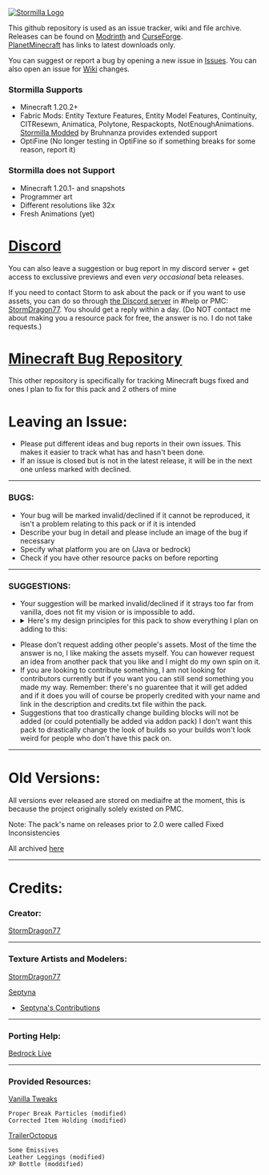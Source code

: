 [![Stormilla Logo](https://github.com/StormDragon77/Stormilla/blob/main/Files/images/imagehost/stormilla3Dlogo.png)](https://www.planetminecraft.com/texture-pack/fixed-inconsistencies/)

This github repository is used as an issue tracker, wiki and file archive. Releases can be found on [Modrinth](https://modrinth.com/resourcepack/stormilla) and [CurseForge](https://www.curseforge.com/minecraft/texture-packs/stormilla).<br>[PlanetMinecraft](https://www.planetminecraft.com/texture-pack/fixed-inconsistencies/) has links to latest downloads only.

You can suggest or report a bug by opening a new issue in [Issues](https://github.com/StormDragon77/Stormilla/issues). You can also open an issue for [Wiki](https://github.com/StormDragon77/Stormilla/wiki) changes.

### Stormilla Supports

- Minecraft 1.20.2+
- Fabric Mods: Entity Texture Features, Entity Model Features, Continuity, CITResewn, Animatica, Polytone, Respackopts, NotEnoughAnimations. [Stormilla Modded](https://modrinth.com/resourcepack/stormodda) by Bruhnanza provides extended support
- OptiFine (No longer testing in OptiFine so if something breaks for some reason, report it)

### Stormilla does not Support

- Minecraft 1.20.1- and snapshots
- Programmer art
- Different resolutions like 32x
- Fresh Animations (yet)

# [Discord](https://discord.gg/e5CKcu2G6c)
You can also leave a suggestion or bug report in my discord server + get access to exclussive previews and even *very occasional* beta releases.

If you need to contact Storm to ask about the pack or if you want to use assets, you can do so through [the Discord server](https://discord.gg/e5CKcu2G6c) in #help or PMC: [StormDragon77](https://www.planetminecraft.com/member/stormdragon77/). You should get a reply within a day. (Do NOT contact me about making you a resource pack for free, the answer is no. I do not take requests.)

# [Minecraft Bug Repository](https://github.com/StormDragon77/MCBugs)
This other repository is specifically for tracking Minecraft bugs fixed and ones I plan to fix for this pack and 2 others of mine

# Leaving an Issue:

- Please put different ideas and bug reports in their own issues. This makes it easier to track what has and hasn't been done.
- If an issue is closed but is not in the latest release, it will be in the next one unless marked with declined.

------------------------------
### BUGS:
- Your bug will be marked invalid/declined if it cannot be reproduced, it isn't a problem relating to this pack or if it is intended
- Describe your bug in detail and please include an image of the bug if necessary 
- Specify what platform you are on (Java or bedrock)
- Check if you have other resource packs on before reporting

------------------------------
### SUGGESTIONS:
- Your suggestion will be marked invalid/declined if it strays too far from vanilla, does not fit my vision or is impossible to add.
- <details><summary>Here's my design principles for this pack to show everything I plan on adding to this:</summary>
	- Fix Inconsistencies, fix every texture and model bug a resource pack can fix and also logical inconsistencies<br>
	- Art Style Consistency, Minecraft's current default pack isn't entirely consistent. Some models and textures look old whether they be over-detailed, under-detailed, have a messy color palette or are just a different art style. Some of these are on purpose such as diamond ore and the creeper due to their iconic look but I will still be updating those too anyway.<br>
	- Pixel Consistency, most of the game is already pixel consistent. There are just a few textures that have a different resolution compared to a block. If the pixels are not the same size as the ones on a normal block then it will be fixed if possible.<br>
	- Less Uniformity, most textures that is simply a recolor of an existing texture will be made more unique like the ore changes in 1.17 (as of right now, exceptions are things like wood planks, concrete, and terracotta.)<br>
	- Palette Consistency, Textures of the same material will have the same or a similar color palette (with possibly some exceptions such as iron block and anvil).<br>
	- Parity, Bedrock and java will be as similar as a resource pack allows.<br>
	- Slightly More Realism, Some things will be more realistic while not sacrificing the feel of vanilla.<br>
	- New Item Models, many items have a consistency problem like with the cauldron being 2D and composter 3D. They have no reason to be different. Some items also simply use the flat block texture instead of having a dedicated item texture. I'll be changing both of these.<br>
	- Vanilla Building Blocks, I may make tweaks to them but I will not be drastically changing them. I don't want your builds to look too different with this pack on.<br>
</details>

- Please don't request adding other people's assets. Most of the time the answer is no, I like making the assets myself. You can however request an idea from another pack that you like and I might do my own spin on it.
- If you are looking to contribute something, I am not looking for contributors currently but if you want you can still send something you made my way. Remember: there's no guarentee that it will get added and if it does you will of course be properly credited with your name and link in the description and credits.txt file within the pack.
- Suggestions that too drastically change building blocks will not be added (or could potentially be added via addon pack) I don't want this pack to drastically change the look of builds so your builds won't look weird for people who don't have this pack on.

------------------------------
# Old Versions:

All versions ever released are stored on mediaifre at the moment, this is because the project originally solely existed on PMC.

Note: The pack's name on releases prior to 2.0 were called Fixed Inconsistencies

All archived [here](https://www.mediafire.com/folder/kmjyxf2rvlv8o/Stormilla)

------------------------------
# Credits:

### Creator:

[StormDragon77](https://www.planetminecraft.com/member/stormdragon77)

-----------------------------------------------------------
### Texture Artists and Modelers:

[StormDragon77](https://www.planetminecraft.com/member/stormdragon77)

[Septyna](https://www.planetminecraft.com/member/septyna/)

- [Septyna's Contributions](https://github.com/StormDragon77/Stormilla/blob/main/Files/contributions.txt)

-----------------------------------------------------------
### Porting Help:

[Bedrock Live](https://www.planetminecraft.com/member/bedrock_live/)

-----------------------------------------------------------
### Provided Resources:

[Vanilla Tweaks](https://vanillatweaks.net/)

	Proper Break Particles (modified)
	Corrected Item Holding (modified)
	
[TrailerOctopus](https://www.planetminecraft.com/member/traileroctopus)

	Some Emissives
	Leather Leggings (modified)
	XP Bottle (moddified)
